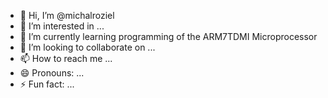 - 👋 Hi, I’m @michalroziel
- 👀 I’m interested in ...
- 🌱 I’m currently learning programming of the ARM7TDMI Microprocessor
- 💞️ I’m looking to collaborate on ...
- 📫 How to reach me ...
- 😄 Pronouns: ...
- ⚡ Fun fact: ...

<!---
michalroziel/michalroziel is a ✨ special ✨ repository because its `README.md` (this file) appears on your GitHub profile.
You can click the Preview link to take a look at your changes.
--->

